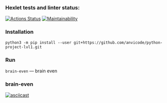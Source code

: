 ### Hexlet tests and linter status:

[![Actions Status](https://github.com/anvicode/python-project-lvl1/workflows/hexlet-check/badge.svg)](https://github.com/anvicode/python-project-lvl1/actions)
[![Maintainability](https://api.codeclimate.com/v1/badges/b3e1507a7489dcb3d39c/maintainability)](https://codeclimate.com/github/anvicode/python-project-lvl1/maintainability)

### Installation

`python3 -m pip install --user git+https://github.com/anvicode/python-project-lvl1.git`

### Run

`brain-even` — brain even

### brain-even

[![asciicast](https://asciinema.org/a/506622.svg)](https://asciinema.org/a/506622)

